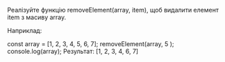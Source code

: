 Реалізуйте функцію removeElement(array, item), щоб видалити елемент item з масиву array.

Наприклад:

const array = [1, 2, 3, 4, 5, 6, 7];
removeElement(array, 5 );
console.log(array);
Результат: [1, 2, 3, 4, 6, 7]
